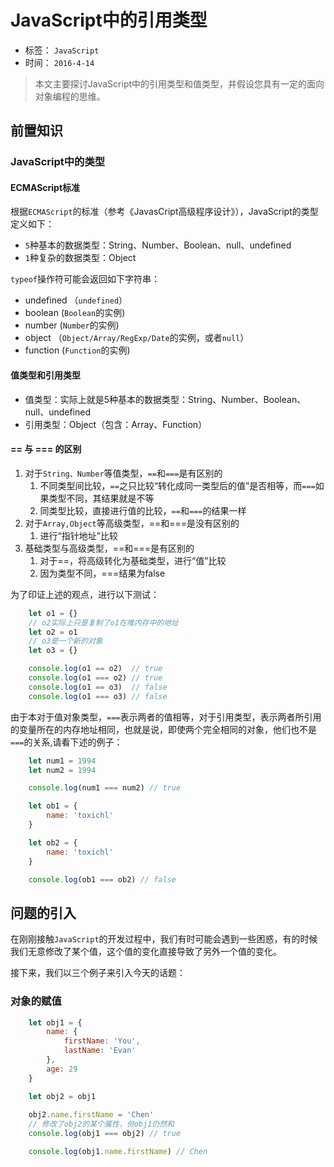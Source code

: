 # JavaScript中的引用类型
- 标签： `JavaScript`
- 时间： `2016-4-14`

> 本文主要探讨JavaScript中的引用类型和值类型，并假设您具有一定的面向对象编程的思维。

## 前置知识

### JavaScript中的类型

#### ECMAScript标准

根据`ECMAScript`的标准（参考《JavasCript高级程序设计》），JavaScript的类型定义如下：

- `5`种基本的数据类型：String、Number、Boolean、null、undefined
- `1`种复杂的数据类型：Object

`typeof`操作符可能会返回如下字符串：

- undefined  （`undefined`）
- boolean  (`Boolean`的实例)
- number  (`Number`的实例)
- object （`Object/Array/RegExp/Date`的实例，或者`null`）
- function    (`Function`的实例)


#### 值类型和引用类型 

- 值类型：实际上就是5种基本的数据类型：String、Number、Boolean、null、undefined
- 引用类型：Object（包含：Array、Function）

#### == 与 === 的区别

1. 对于`String、Number`等值类型，`==`和`===`是有区别的
	1. 不同类型间比较，`==`之只比较“转化成同一类型后的值”是否相等，而`===`如果类型不同，其结果就是不等
	2. 同类型比较，直接进行值的比较，`==`和`===`的结果一样
2. 对于`Array,Object`等高级类型，==和===是没有区别的
	1. 进行“指针地址”比较
3. 基础类型与高级类型，==和===是有区别的
	1. 对于==，将高级转化为基础类型，进行“值”比较
	2. 因为类型不同，===结果为false
	
为了印证上述的观点，进行以下测试：

```js
    let o1 = {}
    // o2实际上只是复制了o1在堆内存中的地址
    let o2 = o1
    // o3是一个新的对象
    let o3 = {}

    console.log(o1 == o2)  // true
    console.log(o1 === o2) // true
    console.log(o1 == o3)  // false
    console.log(o1 === o3) // false
```

由于本对于值对象类型，`===`表示两者的值相等，对于引用类型，表示两者所引用的变量所在的内存地址相同，也就是说，即使两个完全相同的对象，他们也不是`===`的关系,请看下述的例子：

```js
    let num1 = 1994
    let num2 = 1994

    console.log(num1 === num2) // true

    let ob1 = {
        name: 'toxichl'
    }

    let ob2 = {
        name: 'toxichl'
    }

    console.log(ob1 === ob2) // false
```


## 问题的引入

在刚刚接触`JavaScript`的开发过程中，我们有时可能会遇到一些困惑，有的时候我们无意修改了某个值，这个值的变化直接导致了另外一个值的变化。

接下来，我们以三个例子来引入今天的话题：

### 对象的赋值
```js
    let obj1 = {
        name: {
            firstName: 'You',
            lastName: 'Evan'
        },
        age: 29
    }

    let obj2 = obj1
	
    obj2.name.firstName = 'Chen'
	// 修改了obj2的某个属性，但obj1仍然和
    console.log(obj1 === obj2) // true

    console.log(obj1.name.firstName) // Chen
```

